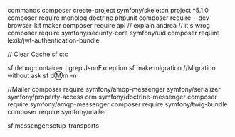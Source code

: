 commands
composer create-project symfony/skeleton project ^5.1.0
composer require monolog doctrine phpunit
composer require --dev browser-kit maker
composer require api
// explain andrea
// it;s wrog 
composer require symfony/security-core symfony/uid
composer require lexik/jwt-authentication-bundle

// Clear Cache
sf c:c

sf debug:container | grep JsonException
sf make:migration
//Migration without ask
sf d:m:m -n


//Mailer
composer require symfony/amqp-messenger symfony/serializer symfony/property-access orm symfony/doctrine-messenger
composer require symfony/amqp-messenger
composer require symfony/twig-bundle
composer require symfony/mailer

sf messenger:setup-transports

